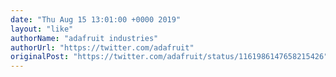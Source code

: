 ```yaml
---
date: "Thu Aug 15 13:01:00 +0000 2019"
layout: "like"
authorName: "adafruit industries"
authorUrl: "https://twitter.com/adafruit"
originalPost: "https://twitter.com/adafruit/status/1161986147658215426"
---
```

